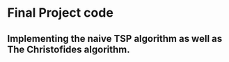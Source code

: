 # Final Project code

## Implementing the naive TSP algorithm as well as The Christofides algorithm.

